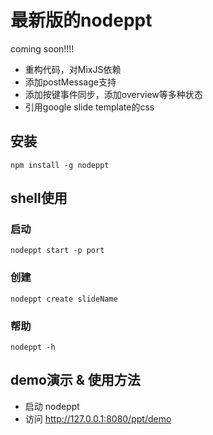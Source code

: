 最新版的nodeppt
=============
coming soon!!!!

 * 重构代码，对MixJS依赖
 * 添加postMessage支持
 * 添加按键事件同步，添加overview等多种状态
 * 引用google slide template的css

## 安装

```shell
npm install -g nodeppt
```

## shell使用

### 启动

```shell
nodeppt start -p port
```

### 创建

```shell
nodeppt create slideName
```

### 帮助

```shell
nodeppt -h
```

## demo演示 & 使用方法

 * 启动 nodeppt
 * 访问 http://127.0.0.1:8080/ppt/demo